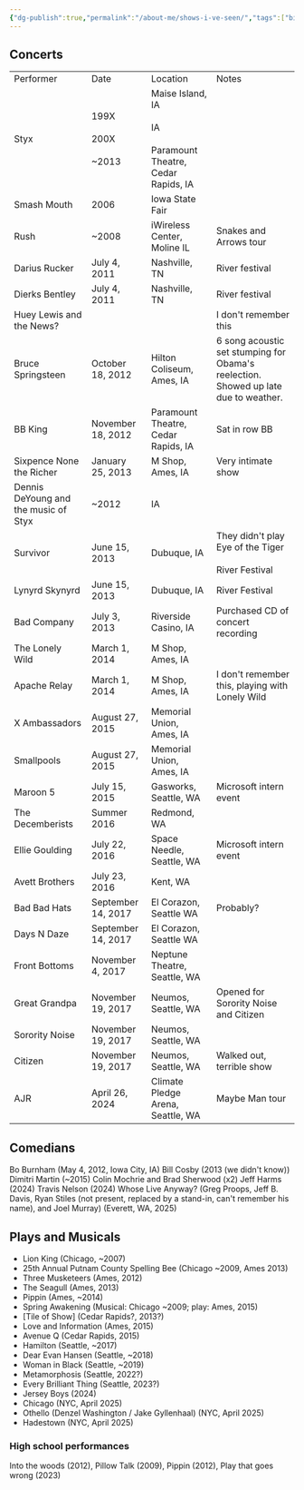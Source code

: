 ```yaml
---
{"dg-publish":true,"permalink":"/about-me/shows-i-ve-seen/","tags":["bio"],"noteIcon":""}
---
```


## Concerts

|  |  |  |  |
| ---- | ---- | ---- | ---- |
| Performer | Date | Location | Notes |
| Styx | 199X<br><br>200X<br><br>~2013 | Maise Island, IA<br><br>IA<br><br>Paramount Theatre, Cedar Rapids, IA |  |
| Smash Mouth | 2006 | Iowa State Fair |  |
| Rush | ~2008 | iWireless Center, Moline IL | Snakes and Arrows tour |
| Darius Rucker | July 4, 2011 | Nashville, TN | River festival |
| Dierks Bentley | July 4, 2011 | Nashville, TN | River festival |
| Huey Lewis and the News? |  |  | I don't remember this |
| Bruce Springsteen | October 18, 2012 | Hilton Coliseum, Ames, IA | 6 song acoustic set stumping for Obama's reelection. Showed up late due to weather. |
| BB King | November 18, 2012 | Paramount Theatre, Cedar Rapids, IA | Sat in row BB |
| Sixpence None the Richer | January 25, 2013 | M Shop, Ames, IA | Very intimate show |
| Dennis DeYoung and the music of Styx | ~2012 | IA |  |
| Survivor | June 15, 2013 | Dubuque, IA | They didn't play Eye of the Tiger<br><br>River Festival |
| Lynyrd Skynyrd | June 15, 2013 | Dubuque, IA | River Festival |
| Bad Company | July 3, 2013 | Riverside Casino, IA | Purchased CD of concert recording |
| The Lonely Wild | March 1, 2014 | M Shop, Ames, IA |  |
| Apache Relay | March 1, 2014 | M Shop, Ames, IA | I don't remember this, playing with Lonely Wild |
| X Ambassadors | August 27, 2015 | Memorial Union, Ames, IA |  |
| Smallpools | August 27, 2015 | Memorial Union, Ames, IA |  |
| Maroon 5 | July 15, 2015 | Gasworks, Seattle, WA | Microsoft intern event |
| The Decemberists | Summer 2016 | Redmond, WA |  |
| Ellie Goulding | July 22, 2016 | Space Needle, Seattle, WA | Microsoft intern event |
| Avett Brothers | July 23, 2016 | Kent, WA |  |
| Bad Bad Hats | September 14, 2017 | El Corazon, Seattle WA | Probably? |
| Days N Daze | September 14, 2017 | El Corazon, Seattle WA |  |
| Front Bottoms | November 4, 2017 | Neptune Theatre, Seattle, WA |  |
| Great Grandpa | November 19, 2017 | Neumos, Seattle, WA | Opened for Sorority Noise and Citizen |
| Sorority Noise | November 19, 2017 | Neumos, Seattle, WA |  |
| Citizen | November 19, 2017 | Neumos, Seattle, WA | Walked out, terrible show |
| AJR | April 26, 2024 | Climate Pledge Arena, Seattle, WA | Maybe Man tour |


## Comedians

Bo Burnham (May 4, 2012, Iowa City, IA)
Bill Cosby (2013 (we didn't know))
Dimitri Martin (~2015)
Colin Mochrie and Brad Sherwood (x2)
Jeff Harms (2024)
Travis Nelson (2024)
Whose Live Anyway? (Greg Proops, Jeff B. Davis, Ryan Stiles (not present, replaced by a stand-in, can't remember his name), and Joel Murray) (Everett, WA, 2025)

## Plays and Musicals

* Lion King (Chicago, ~2007)
* 25th Annual Putnam County Spelling Bee (Chicago ~2009, Ames 2013)
* Three Musketeers (Ames, 2012)
* The Seagull (Ames, 2013)
* Pippin (Ames, ~2014)
* Spring Awakening (Musical: Chicago ~2009; play: Ames, 2015)
* \[Tile of Show] (Cedar Rapids?, 2013?)
* Love and Information (Ames, 2015)
* Avenue Q (Cedar Rapids, 2015)
* Hamilton (Seattle, ~2017)
* Dear Evan Hansen (Seattle, ~2018)
* Woman in Black (Seattle, ~2019)
* Metamorphosis (Seattle, 2022?)
* Every Brilliant Thing (Seattle, 2023?)
* Jersey Boys (2024)
* Chicago (NYC, April 2025)
* Othello (Denzel Washington / Jake Gyllenhaal) (NYC, April 2025)
* Hadestown (NYC, April 2025)

### High school performances

Into the woods (2012), Pillow Talk (2009), Pippin (2012), Play that goes wrong (2023)

